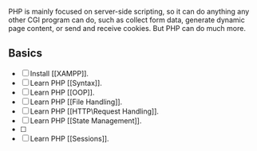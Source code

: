 PHP is mainly focused on server-side scripting, so it can do anything any other CGI program can do, such as collect form data, generate dynamic page content, or send and receive cookies. But PHP can do much more.
## Basics

- [ ] Install [[XAMPP]].
- [ ] Learn PHP [[Syntax]].
- [ ] Learn PHP [[OOP]].
- [ ] Learn PHP [[File Handling]].
- [ ] Learn PHP [[HTTP\Request Handling]].
- [ ] Learn PHP [[State Management]].
- [ ] 
- [ ] Learn PHP [[Sessions]].

